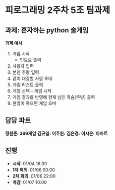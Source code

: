 # 피로그래밍 2주차 5조 팀과제

## 과제: 혼자하는 python 술게임

**과제 예시**
1. 게임 시작
    - 인트로 출력
2. 사용자 입력
3. 본인 주량 입력
4. 같이 대결할 사람 초대
5. 게임 리스트 출력
6. 게임 선택 - 게임 시작
7. 게임 결과를 반영해 현재 남은 목숨(주량) 출력
8. 한명이 죽으면 게임 오버

## 담당 파트
**정원준: 369게임**
**김규일:** 
**이주원:**
**김은경:** 
**이시은: 아파트**

## 진행
- **시작**: 01/04 16:30
- **1차 회의**: 01/06 00:00
- **2차 회의**: 01/06 22:00
- **마감**: 01/07 10:00
